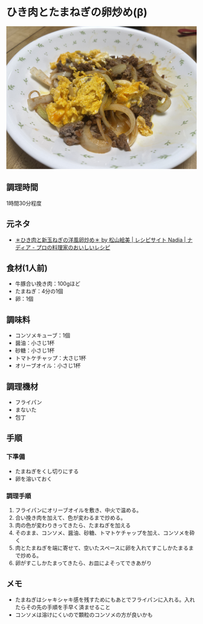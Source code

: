 # ひき肉とたまねぎの卵炒め(β)

![調理写真](ひき肉とたまねぎの卵炒め.jpg)

## 調理時間

1時間30分程度

## 元ネタ

* [＊ひき肉と新玉ねぎの洋風卵炒め＊ by 松山絵美 \| レシピサイト Nadia \| ナディア \- プロの料理家のおいしいレシピ](https://oceans-nadia.com/user/45109/recipe/385678)

## 食材(1人前)

* 牛豚合い挽き肉：100gほど
* たまねぎ：4分の1個
* 卵：1個

## 調味料

* コンソメキューブ：1個
* 醤油：小さじ1杯
* 砂糖：小さじ1杯
* トマトケチャップ：大さじ1杯
* オリーブオイル：小さじ1杯

## 調理機材

* フライパン
* まないた
* 包丁

## 手順

### 下準備

* たまねぎをくし切りにする
* 卵を溶いておく

### 調理手順

1. フライパンにオリーブオイルを敷き、中火で温める。
2. 合い挽き肉を加えて、色が変わるまで炒める。
3. 肉の色が変わりきってきたら、たまねぎを加える
4. そのまま、コンソメ、醤油、砂糖、トマトケチャップを加え、コンソメを砕く
5. 肉とたまねぎを端に寄せて、空いたスペースに卵を入れてすこしかたまるまで炒める。
6. 卵がすこしかたまってきたら、お皿によそってできあがり

## メモ

* たまねぎはシャキシャキ感を残すためにもあとでフライパンに入れる。入れたらその先の手順を手早く済ませること
* コンソメは溶けにくいので顆粒のコンソメの方が良いかも
